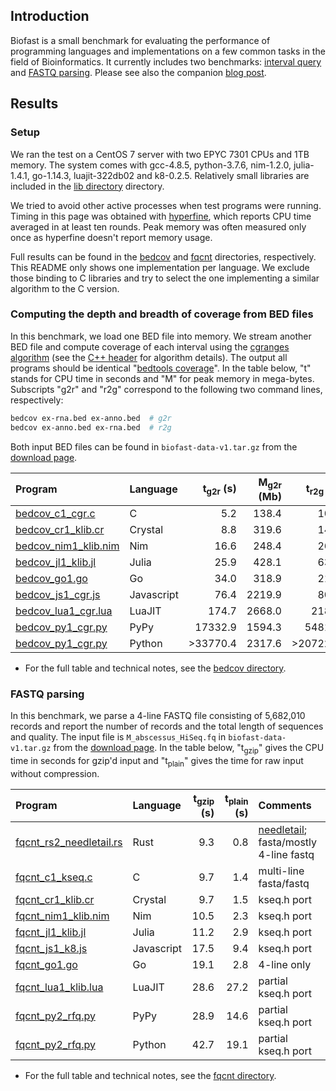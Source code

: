 ## Introduction

Biofast is a small benchmark for evaluating the performance of programming
languages and implementations on a few common tasks in the field of
Bioinformatics. It currently includes two benchmarks: [interval query](#bedcov)
and [FASTQ parsing](#fqcnt). Please see also the companion [blog post][blog].

## Results

### Setup

We ran the test on a CentOS 7 server with two EPYC 7301 CPUs and 1TB memory.
The system comes with gcc-4.8.5, python-3.7.6, nim-1.2.0, julia-1.4.1, go-1.14.3,
luajit-322db02 and k8-0.2.5. Relatively small libraries are included in the
[lib directory](lib) directory.

We tried to avoid other active processes when test programs were running.
Timing in this page was obtained with [hyperfine][hyperfine], which reports
CPU time averaged in at least ten rounds. Peak memory was often measured only
once as hyperfine doesn't report memory usage.

Full results can be found in the [bedcov](bedcov) and [fqcnt](fqcnt)
directories, respectively. This README only shows one implementation per
language. We exclude those binding to C libraries and try to select the one
implementing a similar algorithm to the C version.

### <a name="bedcov"></a>Computing the depth and breadth of coverage from BED files

In this benchmark, we load one BED file into memory. We stream another BED file
and compute coverage of each interval using the [cgranges algorithm][cgr] (see
the [C++ header][cppiitree] for algorithm details). The
output all programs should be identical "[bedtools coverage][bedcov]". In the
table below, "t" stands for CPU time in seconds and "M" for peak memory in
mega-bytes. Subscripts "g2r" and "r2g" correspond to the following two command
lines, respectively:
```sh
bedcov ex-rna.bed ex-anno.bed  # g2r
bedcov ex-anno.bed ex-rna.bed  # r2g
```
Both input BED files can be found in `biofast-data-v1.tar.gz` from the
[download page][dl].

|Program | Language | t<sub>g2r</sub> (s) | M<sub>g2r</sub> (Mb) | t<sub>r2g</sub> (s) | M<sub>r2g</sub> (Mb) |
|:-------|:---------|--------------------:|---------------------:|--------------------:|---------------------:|
|[bedcov\_c1\_cgr.c](bedcov/bedcov_c1_cgr.c)          |C         |  5.2|  138.4 | 10.7|  19.1 |
|[bedcov\_cr1\_klib.cr](bedcov/bedcov_cr1_klib.cr)    |Crystal   |  8.8|  319.6 | 14.8|  40.7 |
|[bedcov\_nim1\_klib.nim](bedcov/bedcov_nim1_klib.nim)|Nim       | 16.6|  248.4 | 26.0|  34.1 |
|[bedcov\_jl1\_klib.jl](bedcov/bedcov_jl1_klib.jl)    |Julia     | 25.9|  428.1 | 63.0| 257.0 |
|[bedcov\_go1.go](bedcov/bedcov_go1.go)               |Go        | 34.0|  318.9 | 21.8|  47.3 |
|[bedcov\_js1\_cgr.js](bedcov/bedcov_js1_cgr.jl)      |Javascript| 76.4| 2219.9 | 80.0| 316.8 |
|[bedcov\_lua1\_cgr.lua](bedcov/bedcov_lua1_cgr.lua)  |LuaJIT    |174.7| 2668.0 |218.9| 364.6 |
|[bedcov\_py1\_cgr.py](bedcov/bedcov_py1_cgr.py)      |PyPy    |17332.9| 1594.3 |5481.2|256.8 |
|[bedcov\_py1\_cgr.py](bedcov/bedcov_py1_cgr.py)      |Python |>33770.4| 2317.6|>20722.0|313.7|

* For the full table and technical notes, see the [bedcov directory](bedcov).

### <a name="fqcnt"></a>FASTQ parsing

In this benchmark, we parse a 4-line FASTQ file consisting of 5,682,010
records and report the number of records and the total length of sequences and
quality. The input file is `M_abscessus_HiSeq.fq` in
`biofast-data-v1.tar.gz` from the [download page][dl]. In the table below,
"t<sub>gzip</sub>" gives the CPU time in seconds for gzip'd input and
"t<sub>plain</sub>" gives the time for raw input without compression.

|Program | Language | t<sub>gzip</sub> (s) | t<sub>plain</sub> (s) | Comments |
|:-------|:---------|---------------------:|----------------------:|:---------|
|[fqcnt\_rs2\_needletail.rs](fqcnt/fqcnt_rs2_needletail.rs)|Rust|  9.3|  0.8|[needletail][nt]; fasta/mostly 4-line fastq|
|[fqcnt\_c1\_kseq.c](fqcnt/fqcnt_c1_kseq.c)          |C         |  9.7|  1.4|multi-line fasta/fastq|
|[fqcnt\_cr1\_klib.cr](fqcnt/fqcnt_cr1_klib.cr)      |Crystal   |  9.7|  1.5|kseq.h port|
|[fqcnt\_nim1\_klib.nim](fqcnt/fqcnt_nim1_klib.nim)  |Nim       | 10.5|  2.3|kseq.h port|
|[fqcnt\_jl1\_klib.jl](fqcnt/fqcnt_jl1_klib.jl)      |Julia     | 11.2|  2.9|kseq.h port|
|[fqcnt\_js1\_k8.js](fqcnt/fqcnt_js1_k8.js)          |Javascript| 17.5|  9.4|kseq.h port|
|[fqcnt\_go1.go](fqcnt/fqcnt_go1.go)                 |Go        | 19.1|  2.8|4-line only|
|[fqcnt\_lua1\_klib.lua](fqcnt/fqcnt_lua1_klib.lua)  |LuaJIT    | 28.6| 27.2|partial kseq.h port|
|[fqcnt\_py2\_rfq.py](fqcnt/fqcnt_py2_rfq.py)        |PyPy      | 28.9| 14.6|partial kseq.h port|
|[fqcnt\_py2\_rfq.py](fqcnt/fqcnt_py2_rfq.py)        |Python    | 42.7| 19.1|partial kseq.h port|

* For the full table and technical notes, see the [fqcnt directory](fqcnt).

[dl]: https://github.com/lh3/biofast/releases/tag/biofast-data-v1
[bp]: https://biopython.org/
[fx.jl]: https://github.com/BioJulia/FASTX.jl
[mappy]: https://github.com/lh3/minimap2/tree/master/python
[pyfx]: https://github.com/lmdu/pyfastx
[cgr]: https://github.com/lh3/cgranges
[bedcov]: https://bedtools.readthedocs.io/en/latest/content/tools/coverage.html
[blog]: http://lh3.github.io/2020/05/17/fast-high-level-programming-languages
[cppiitree]: https://github.com/lh3/cgranges/blob/master/cpp/IITree.h
[hyperfine]: https://github.com/sharkdp/hyperfine
[nt]: https://github.com/onecodex/needletail
